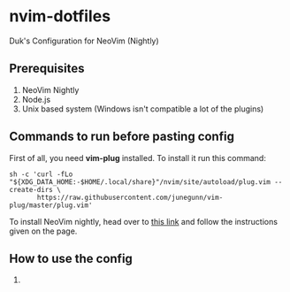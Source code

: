 # nvim-dotfiles
Duk's Configuration for NeoVim (Nightly)

## Prerequisites

1. NeoVim Nightly
2. Node.js
3. Unix based system (Windows isn't compatible a lot of the plugins)

## Commands to run before pasting config 

First of all, you need **vim-plug** installed. To install it run this command:

```
sh -c 'curl -fLo "${XDG_DATA_HOME:-$HOME/.local/share}"/nvim/site/autoload/plug.vim --create-dirs \
       https://raw.githubusercontent.com/junegunn/vim-plug/master/plug.vim'

```

To install NeoVim nightly, head over to [this link](https://github.com/neovim/neovim) and follow the instructions given on the page.

## How to use the config

1. 
